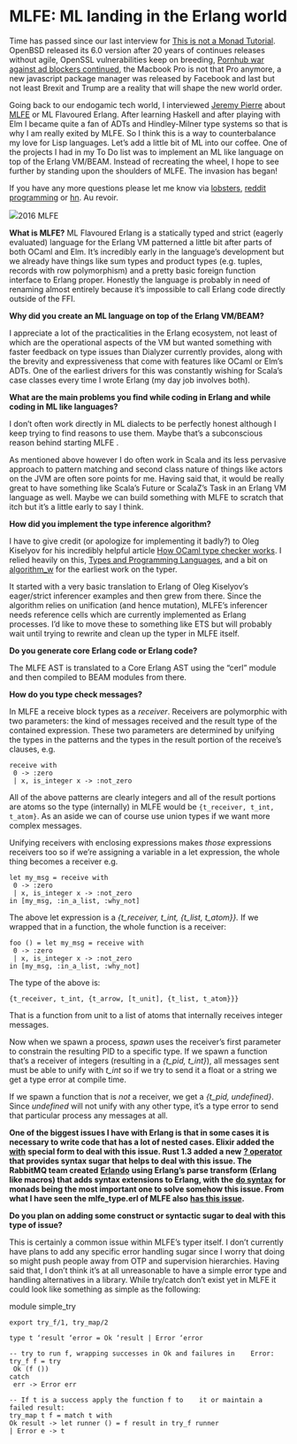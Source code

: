 # MLFE: ML landing in the Erlang world

Time has passed since our last interview for [This is not a Monad Tutorial](http://notamonadtutorial.com/). OpenBSD released its 6.0 version after 20 years of continues releases without agile, OpenSSL vulnerabilities keep on breeding, [Pornhub war against ad blockers continued](http://blog.bugreplay.com/post/152579164219/pornhubdodgesadblockersusingwebsockets), the Macbook Pro is not that Pro anymore, a new javascript package manager was released by Facebook and last but not least Brexit and Trump are a reality that will shape the new world order.

Going back to our endogamic tech world, I interviewed [Jeremy Pierre](http://noisycode.com/) about [MLFE](https://github.com/j14159/mlfe) or ML Flavoured Erlang. After learning Haskell and after playing with Elm I became quite a fan of ADTs and Hindley-Milner type systems so that is why I am really exited by MLFE. So I think this is a way to counterbalance my love for Lisp languages. Let’s add a little bit of ML into our coffee. One of the projects I had in my To Do list was to implement an ML like language on top of the Erlang VM/BEAM. Instead of recreating the wheel, I hope to see further by standing upon the shoulders of MLFE. The invasion has began!

If you have any more questions please let me know via [lobsters](https://lobste.rs/s/vw8zb2/d_day_invasion_with_mlfe_ml_landing_erlang), [reddit programming](https://www.reddit.com/r/programming/comments/5d2ooi/dday_invasion_with_mlfe_ml_landing_in_the_erlang/) or [hn](https://news.ycombinator.com/item?id=12958099). Au revoir.

![](https://miro.medium.com/max/410/1*VHoeeRQqosE3Woi37aHFeA.jpeg)2016 MLFE

**What is MLFE?**
ML Flavoured Erlang is a statically typed and strict (eagerly evaluated) language for the Erlang VM patterned a little bit after parts of both OCaml and Elm. It’s incredibly early in the language’s development but we already have things like sum types and product types (e.g. tuples, records with row polymorphism) and a pretty basic foreign function interface to Erlang proper. Honestly the language is probably in need of renaming almost entirely because it’s impossible to call Erlang code directly outside of the FFI.  
  
**Why did you create an ML language on top of the Erlang VM/BEAM?**

I appreciate a lot of the practicalities in the Erlang ecosystem, not least of which are the operational aspects of the VM but wanted something with faster feedback on type issues than Dialyzer currently provides, along with the brevity and expressiveness that come with features like OCaml or Elm’s ADTs. One of the earliest drivers for this was constantly wishing for Scala’s case classes every time I wrote Erlang (my day job involves both).

**What are the main problems you find while coding in Erlang and while coding in ML like languages?**

I don’t often work directly in ML dialects to be perfectly honest although I keep trying to find reasons to use them. Maybe that’s a subconscious reason behind starting MLFE .

As mentioned above however I do often work in Scala and its less pervasive approach to pattern matching and second class nature of things like actors on the JVM are often sore points for me. Having said that, it would be really great to have something like Scala’s Future or ScalaZ’s Task in an Erlang VM language as well. Maybe we can build something with MLFE to scratch that itch but it’s a little early to say I think.

**How did you implement the type inference algorithm?**

I have to give credit (or apologize for implementing it badly?) to Oleg Kiselyov for his incredibly helpful article [How OCaml type checker works](http://okmij.org/ftp/ML/generalization.html). I relied heavily on this, [Types and Programming Languages](https://www.cis.upenn.edu/~bcpierce/tapl/), and a bit on [algorithm_w](https://github.com/tomprimozic/type-systems/tree/master/algorithm_w) for the earliest work on the typer.

It started with a very basic translation to Erlang of Oleg Kiselyov’s eager/strict inferencer examples and then grew from there. Since the algorithm relies on unification (and hence mutation), MLFE’s inferencer needs reference cells which are currently implemented as Erlang processes. I’d like to move these to something like ETS but will probably wait until trying to rewrite and clean up the typer in MLFE itself.  
  
**Do you generate core Erlang code or Erlang code?**

The MLFE AST is translated to a Core Erlang AST using the “cerl” module and then compiled to BEAM modules from there.

**How do you type check messages?**

In MLFE a receive block types as a _receiver_. Receivers are polymorphic with two parameters: the kind of messages received and the result type of the contained expression. These two parameters are determined by unifying the types in the patterns and the types in the result portion of the receive’s clauses, e.g.

    receive with   
     0 -> :zero  
     | x, is_integer x -> :not_zero
     
All of the above patterns are clearly integers and all of the result portions are atoms so the type (internally) in MLFE would be `{t_receiver, t_int, t_atom}`. As an aside we can of course use union types if we want more complex messages.

Unifying receivers with enclosing expressions makes _those_ expressions receivers too so if we’re assigning a variable in a let expression, the whole thing becomes a receiver e.g.

    let my_msg = receive with  
     0 -> :zero  
     | x, is_integer x -> :not_zero   
    in [my_msg, :in_a_list, :why_not]

The above let expression is a _{t_receiver, t_int, {t_list, t_atom}}._ If we wrapped that in a function, the whole function is a receiver:

    foo () = let my_msg = receive with   
     0 -> :zero  
     | x, is_integer x -> :not_zero   
    in [my_msg, :in_a_list, :why_not]

The type of the above is:

    {t_receiver, t_int, {t_arrow, [t_unit], {t_list, t_atom}}}
    
That is a function from unit to a list of atoms that internally receives integer messages.

Now when we spawn a process, _spawn_ uses the receiver’s first parameter to constrain the resulting PID to a specific type. If we spawn a function that’s a receiver of integers (resulting in a _{t_pid, t_int}_), all messages sent must be able to unify with _t_int_ so if we try to send it a float or a string we get a type error at compile time.

If we spawn a function that is _not_ a receiver, we get a _{t_pid, undefined}_. Since _undefined_ will not unify with any other type, it’s a type error to send that particular process any messages at all.

**One of the biggest issues I have with Erlang is that in some cases it is necessary to write code that has a lot of nested cases. Elixir added the** [**with**](http://learningelixir.joekain.com/learning-elixir-with/) **special form to deal with this issue. Rust 1.3 added a new** [**? operator**](https://blog.rust-lang.org/2016/11/10/Rust-1.13.html#the--operator) **that provides syntax sugar that helps to deal with this issue. The RabbitMQ team created** [**Erlando**](https://www.rabbitmq.com/blog/2011/05/17/can-you-hear-the-drums-erlando/) **using Erlang’s parse transform (Erlang like macros) that adds syntax extensions to Erlang, with the** [**do syntax**](https://github.com/rabbitmq/erlando#user-content-lots-of-different-types-of-monads) **for monads being the most important one to solve somehow this issue. From what I have seen the mlfe_type.erl of MLFE also** [**has this issue**](https://github.com/j14159/mlfe/blob/master/src/mlfe_typer.erl#L403-L427)**.**

**Do you plan on adding some construct or syntactic sugar to deal with this type of issue?**

This is certainly a common issue within MLFE’s typer itself. I don’t currently have plans to add any specific error handling sugar since I worry that doing so might push people away from OTP and supervision hierarchies. Having said that, I don’t think it’s at all unreasonable to have a simple error type and handling alternatives in a library. While try/catch don’t exist yet in MLFE it could look like something as simple as the following:


 module simple_try 
    
    export try_f/1, try_map/2
    
    type t ‘result ‘error = Ok ‘result | Error ‘error
    
    -- try to run f, wrapping successes in Ok and failures in    Error:  
    try_f f = try  
     Ok (f ())  
    catch  
     err -> Error err
     
    -- If t is a success apply the function f to    it or maintain a failed result:  
    try_map t f = match t with  
    Ok result -> let runner () = f result in try_f runner  
    | Error e -> t
